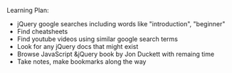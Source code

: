 Learning Plan:

- jQuery google searches including words like "introduction", "beginner"
- Find cheatsheets
- Find youtube videos using similar google search terms
- Look for any jQuery docs that might exist
- Browse JavaScript &jQuery book by Jon Duckett with remaing time
- Take notes, make bookmarks along the way